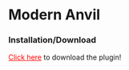 <h1>Modern Anvil</h1>

<h3>Installation/Download</h3>
  <p><a href="http://dev.bukkit.org/bukkit-plugins/Anvil" style="color:red">Click here</a> to download the plugin!</p>
  

